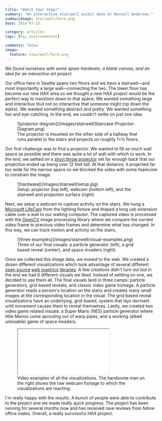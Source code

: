 ```yaml
---
title: "Watch Your Step!"
summary: "An interactive stairwell exibit done at Hornall Anderson."
summaryImage: stairwell/hero.png
date: 2014-07-23

category: articles
tags: [ha, environmental]

comments: false
image:
  feature: stairwell/hero.png
---
```


<style>
   .hero { background: #000; }
   .hero img { padding: 4em 0; }
</style>

_We found ourselves with some spare hardware, a blank canvas, and an idea for an interactive art project._

Our office here in Seattle spans two floors and we have a stairwell—and most importantly a large wall—connecting the two. The lower floor has become our new HAX area so we thought a new HAX project would be the perfect way to transition down to that space. We wanted something large and interactive (but not so interactive that someone might trip down the stairs). We wanted something abstract and pretty. We wanted something fun and eye-catching. In the end, we couldn't settle on just one idea.

<figure>
	![projector diagram](/images/stairwell/Staircase-Projector-Diagram.png)
	<figcaption>The projector is mounted on the other side of a hallway that runs parallel to the stairs and projects on roughly 1+½ floors.</figcaption>
</figure>

Our first challenge was to find a projector. We wanted to fill as much wall space as possible and there was quite a lot of wall with which to work. In the end, we settled on a [short throw projector][hard1] set far enough back that our projection ended up being over 12 feet tall. At that distance, it projected far too wide for the narrow space so we blocked the sides with some foamcore to constrain the image.

<figure>
	![hardware](/images/stairwell/setup.jpg)
	<figcaption>Setup: projector (top left), webcam (bottom left), and the stairwell and projection surface (right).</figcaption>
</figure>

Next, we setup a webcam to capture activity on the stairs. We hung a [Microsoft LifeCam][hard2] from the lighting fixture and draped a long usb extension cable over a wall to our waiting computer. The captured video is processed with the [OpenCV][lib4] image processing library where we compare the current video frame to previous video frames and determine what has changed. In this way, we can track motion and activity on the stairs.

<figure>
	![three examples](/images/stairwell/visual-examples.png)
	<figcaption>Three of our final visuals: a particle generator (left), a grid based reveal (center), and space invaders (right).</figcaption>
</figure>

Once we collected this image data, we moved to the web. We created a dozen different visualizations which took advantage of several different [open source][lib1] [web graphics][lib2] [libraries][lib3]. A few creations didn't turn out but in the end we had 6 different visuals we liked. Instead of settling on one, we decided to use them all. The final visuals land in three camps: particle generators, grid based reveals, and classic video game homage. A particle generator reads a person's location on the stairs and creates many small images at the corresponding location in the visual. The grid based reveal visualizations have an underlying, grid-based, system that lays dormant until movement causes them to reveal themselves. Lastly, we created two video game related visuals: a Super Mario (NES) particle generator where little Marios come sprouting out of warp pipes, and a working (albeit unlosable) game of space invaders.

<figure>
   <div class="video-wrapper">
	  <iframe src="//player.vimeo.com/video/101571609?title=0&amp;byline=0&amp;portrait=0&amp;color=00d8fa" allowfullscreen=""></iframe>
   </div>
	<figcaption>Video examples of all the visualizations. The handsome man on the right shows the raw webcam footage to which the visualizations are reacting.</figcaption>
</figure>

I'm really happy with the results. A bunch of people were able to contribute to the project and we made really quick progress. The project has been running for several months now and has received rave reviews from fellow office mates. Overall, a really successful HAX project.

[hard1]: http://www.projectorcentral.com/NEC-NP-M352WS.htm
[hard2]: http://www.microsoft.com/hardware/en-us/p/lifecam-cinema/H5D-00013
[lib1]: http://www.pixijs.com/
[lib2]: http://processingjs.org/
[lib3]: http://soulwire.github.io/sketch.js/
[lib4]: https://github.com/shimat/opencvsharp

